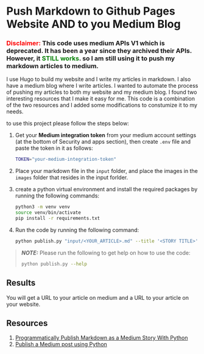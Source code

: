 # Push Markdown to Github Pages Website AND to you Medium Blog
### <span style="color: red"> Disclaimer: </span> This code uses medium APIs V1 which is deprecated. It has been a year since they archived their APIs. However, it <span style="color: green"> STILL works</span>. so I am still using it to push my markdown articles to medium.


I use Hugo to build my website and I write my articles in markdown. I also have a medium blog where I write articles. I wanted to automate the process of pushing my articles to both my website and my medium blog. I found two interesting resources that I make it easy for me. This code is a combination of the two resources and I added some modifications to constumize it to my needs.

to use this project please follow the steps below:  
1. Get your **Medium integration token** from your medium account settings (at the bottom of Security and apps section), then create `.env` file and paste the token in it as follows:
   
    ```bash
    TOKEN="your-medium-integration-token"
    ```
2. Place your markdown file in the `input` folder, and place the images in the `images` folder that resides in the input forlder.

3. create a python virtual environment and install the required packages by running the following commands:
    ```bash
    python3 -m venv venv
    source venv/bin/activate
    pip install -r requirements.txt
    ```
4. Run the code by running the following command:
    ```bash
    python publish.py "input/<YOUR_ARTICLE>.md" --title '<STORY TITLE>' --tags "<TAGS TO ASSOCIATE WITH THE ARTICLE>"
    ```    

> **_NOTE:_**  Please run the following to get help on how to use the code:
> ```bash
> python publish.py --help
> ```

## Results
You will get a URL to your article on medium and a URL to your article on your website.

## Resources
1. [Programmatically Publish Markdown as a Medium Story With Python](https://betterprogramming.pub/programmatically-publish-a-markdown-file-as-a-medium-story-with-python-b2b072a5f968)
2. [Publish a Medium post using Python](https://levelup.gitconnected.com/publish-a-medium-post-using-python-fccbe61c04e)